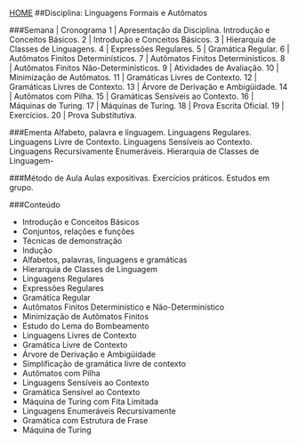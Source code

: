 [HOME](https://github.com/lucastafarelbs/Ensino-Superior-de-Informatica-GRATUITO) 
##Disciplina: Linguagens Formais e Autômatos

###Semana | Cronograma
1	| Apresentação da Disciplina. Introdução e Conceitos Básicos.
2	| Introdução e Conceitos Básicos.
3	| Hierarquia de Classes de Linguagens.
4	| Expressões Regulares.
5	| Gramática Regular.
6	| Autômatos Finitos Determinísticos.
7	| Autômatos Finitos Determinísticos.
8	| Autômatos Finitos Não-Determinísticos.
9	| Atividades de Avaliação.
10	| Minimização de Autômatos.
11	| Gramáticas Livres de Contexto.
12	| Gramáticas Livres de Contexto.
13	| Árvore de Derivação e Ambigüidade.
14	| Autômatos com Pilha.
15	| Gramáticas Sensíveis ao Contexto.
16	| Máquinas de Turing.
17	| Máquinas de Turing.
18	| Prova Escrita Oficial.
19	| Exercícios.
20	| Prova Substitutiva.

###Ementa
Alfabeto, palavra e linguagem. Linguagens Regulares. Linguagens Livre de Contexto. Linguagens Sensíveis ao Contexto. Linguagens Recursivamente Enumeráveis. Hierarquia de Classes de Linguagem-

###Método de Aula
Aulas expositivas. Exercícios práticos. Estudos em grupo.

###Conteúdo
- Introdução e Conceitos Básicos
- Conjuntos, relações e funções
- Técnicas de demonstração
- Indução
- Alfabetos, palavras, linguagens e gramáticas
- Hierarquia de Classes de Linguagem
- Linguagens Regulares
- Expressões Regulares
- Gramática Regular
- Autômatos Finitos Determinístico e Não-Determinístico
- Minimização de Autômatos Finitos
- Estudo do Lema do Bombeamento
- Linguagens Livres de Contexto
- Gramática Livre de Contexto
- Árvore de Derivação e Ambigüidade
- Simplificação de gramática livre de contexto
- Autômatos com Pilha
- Linguagens Sensíveis ao Contexto
- Gramática Sensível ao Contexto
- Máquina de Turing com Fita Limitada
- Linguagens Enumeráveis Recursivamente
- Gramática com Estrutura de Frase
- Máquina de Turing